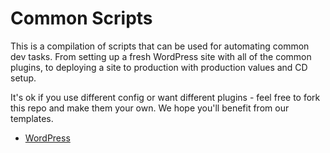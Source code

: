 # Common Scripts

This is a compilation of scripts that can be used for automating common dev tasks. From setting up a fresh WordPress site with all of the common plugins, to deploying a site to production with production values and CD setup.

It's ok if you use different config or want different plugins - feel free to fork this repo and make them your own. We hope you'll benefit from our templates.

- [WordPress](/wordpress)
